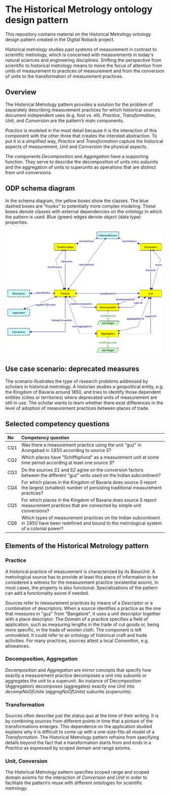 # The Historical Metrology ontology design pattern

This repository contains material on the Historical Metrology ontology design pattern created 
in the Digital Noback project.

Historical metrology studies past systems of measurement in contrast to scientific metrology,
which is concerned with measurements in today's natural sciences and engineering disciplines.
Shifting the perspective from scientific to historical metrology means to move the focus of
attention from units of measurement to practices of measurement
and from the conversion of units to the transformation of measurement practices.

## Overview

The Historical Metrology pattern provides a solution for the problem of separately describing
measurement practices for which historical sources document independent uses (e.g. foot vs. ell).
*Practice*, *Transformation*, *Unit*, and *Conversion* are the pattern’s main components. 

*Practice* is modeled in the most detail because it is the interaction of this component with 
the other three that creates the intended abstraction. To put it in a simplified way, *Practice* 
and *Transformation* capture the historical aspects of measurement, *Unit* and *Conversion* 
the physical aspects.

The components *Decomposition* and *Aggregation* have a supporting function. They serve to
describe the decomposition of units into subunits and the aggregation of units to superunits
as operations that are distinct from unit conversions.

## ODP schema diagram

In the schema diagram, the yellow boxes show the classes. The blue dashed boxes are "hooks" to potentially more complex modeling. These boxes denote classes with external dependencies on the ontology in which the pattern is used. Blue (green) edges denote object (data type) properties.

![Historical Metrology ODP schema diagram](https://github.com/kulturinformatik/noback/blob/main/HistoricalMetrologyPatternSchema.png?raw=true)

## Use case scenario: deprecated measures

The scenario illustrates the type of research problems addressed by scholars in historical 
metrology. A historian studies a geopolitical entity, e.g. the Kingdom of Bavaria around 1850, 
and tries to identify those dependent entities (cities or territories) where deprecated units 
of measurement are still in use. The scholar wants to learn whether there exist differences 
in the level of adoption of measurement practices between places of trade.

## Selected competency questions

| No | Competency question |
| :--- | :--- |
| CQ1 | Was there a measurement practice using the unit "guz" in Arungabad in 1850 according to source *S*? |
| CQ2 | Which places have "Schiffspfund" as a measurement unit at some time period according at least one source *S*? |
| CQ3 | Do the sources *S1* and *S2* agree on the conversion factors between the different "guz" units used on the Indian subcontinent? |
| CQ4 | For which places in the Kingdom of Bavaria does source *S* report the largest (smallest) number of persisting traditional measurement practices? |
| CQ5 | For which places in the Kingdom of Bavaria does source *S* report measurement practices that are connected by simple unit conversions? |
| CQ6 | Which types of measurement practices on the Indian subcontinent in 1850 have been redefined and bound to the metrological system of a colonial power? |

## Elements of the Historical Metrology pattern

### Practice

A historical practice of measurement is characterized by its *BaseUnit*. A metrological source has to provide at least this piece of information to be considered a witness for the measurement practice (existential axiom). In most cases, the property is also functional. Specializations of the pattern can add a functionality axiom if needed.

Sources refer to measurement practices by means of a *Descriptor* or a combination of descriptors. When a source identifies a practice as the one that measures in "guz" from "Bangalore", it uses a unit descriptor together with a place descriptor. The *Domain* of a practice specifies a field of application, such as measuring lengths in the trade of cut goods or, being more specific, in the trade of woolen cloth. The component is left unmodeled. It could refer to an ontology of historical craft and trade activities. For many practices, sources attest a local *Convention*, e.g. allowances.

### Decomposition, Aggregation

*Decomposition* and *Aggregation* are mirror concepts that specify how exactly a measurement practice decomposes a unit into subunits or aggregates the unit to a superunit.  An instance of Decomposition (Aggregation) decomposes (aggregates) exactly one *Unit* into *decompNoOfUnits* (*aggregNoOfUnits*) subunits (superunits).

### Transformation

Sources often describe just the status quo at the time of their writing. It is by combining sources from different points in time that a picture of the transformations emerges. This dependence on the application studied explains why it is difficult to come up with a one-size-fits-all model of a *Transformation*. The Historical Metrology pattern refrains from specifying details beyond the fact that a transformation starts from and ends in a *Practice* as expressed by scoped domain and range axioms.

### Unit, Conversion

The Historical Metrology pattern specifies scoped range and scoped domain axioms for the interaction of *Conversion* and *Unit* in order to facilitate the pattern’s reuse with different ontologies for scientific metrology.




